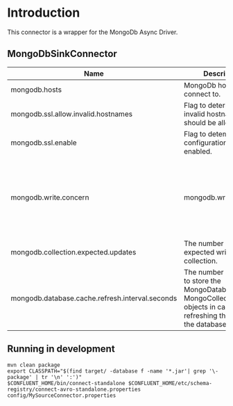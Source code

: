 
# Introduction

This connector is a wrapper for the MongoDb Async Driver.



## MongoDbSinkConnector

| Name                                            | Description                                                                                                                     | Type    | Default      | Valid Values                                                                                                                                        | Importance |
|-------------------------------------------------|---------------------------------------------------------------------------------------------------------------------------------|---------|--------------|-----------------------------------------------------------------------------------------------------------------------------------------------------|------------|
| mongodb.hosts                                   | MongoDb hosts to connect to.                                                                                                    | list    |              |                                                                                                                                                     | high       |
| mongodb.ssl.allow.invalid.hostnames             | Flag to determine if invalid hostnames should be allowed.                                                                       | boolean | false        |                                                                                                                                                     | high       |
| mongodb.ssl.enable                              | Flag to detemine if SSL configuration should be enabled.                                                                        | boolean | true         |                                                                                                                                                     | high       |
| mongodb.write.concern                           | mongodb.write.concern                                                                                                           | string  | ACKNOWLEDGED | ACKNOWLEDGED, FSYNCED, FSYNC_SAFE, JOURNALED, JOURNAL_SAFE, MAJORITY, NORMAL, REPLICAS_SAFE, REPLICA_ACKNOWLEDGED, SAFE, UNACKNOWLEDGED, W1, W2, W3 | medium     |
| mongodb.collection.expected.updates             | The number of expected writes per collection.                                                                                   | int     | 4096         | [512,...]                                                                                                                                           | low        |
| mongodb.database.cache.refresh.interval.seconds | The number of seconds to store the MongoDatabase and MongoCollection objects in cache before refreshing them from the database. | long    | 600          | [1,...]                                                                                                                                             | low        |


## Running in development

```
mvn clean package
export CLASSPATH="$(find target/ -database f -name '*.jar'| grep '\-package' | tr '\n' ':')"
$CONFLUENT_HOME/bin/connect-standalone $CONFLUENT_HOME/etc/schema-registry/connect-avro-standalone.properties config/MySourceConnector.properties
```
